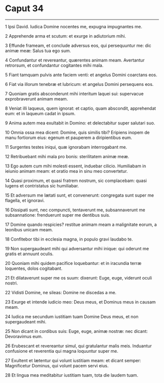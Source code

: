 # Caput 34

***

1 Ipsi David. Iudica Domine nocentes me, expugna impugnantes me.

2 Apprehende arma et scutum: et exurge in adiutorium mihi.

3 Effunde frameam, et conclude adversus eos, qui persequuntur me: dic animæ meæ: Salus tua ego sum.

4 Confundantur et revereantur, quærentes animam meam. Avertantur retrorsum, et confundantur cogitantes mihi mala.

5 Fiant tamquam pulvis ante faciem venti: et angelus Domini coarctans eos.

6 Fiat via illorum tenebræ et lubricum: et angelus Domini persequens eos.

7 Quoniam gratis absconderunt mihi interitum laquei sui: supervacue exprobraverunt animam meam.

8 Veniat illi laqueus, quem ignorat: et captio, quam abscondit, apprehendat eum: et in laqueum cadat in ipsum.

9 Anima autem mea exultabit in Domino: et delectabitur super salutari suo.

10 Omnia ossa mea dicent: Domine, quis similis tibi? Eripiens inopem de manu fortiorum eius: egenum et pauperem a diripientibus eum.

11 Surgentes testes iniqui, quæ ignorabam interrogabant me.

12 Retribuebant mihi mala pro bonis: sterilitatem animæ meæ.

13 Ego autem cum mihi molesti essent, induebar cilicio. Humiliabam in ieiunio animam meam: et oratio mea in sinu meo convertetur.

14 Quasi proximum, et quasi fratrem nostrum, sic complacebam: quasi lugens et contristatus sic humiliabar.

15 Et adversum me lætati sunt, et convenerunt: congregata sunt super me flagella, et ignoravi.

16 Dissipati sunt, nec compuncti, tentaverunt me, subsannaverunt me subsannatione: frenduerunt super me dentibus suis.

17 Domine quando respicies? restitue animam meam a malignitate eorum, a leonibus unicam meam.

18 Confitebor tibi in ecclesia magna, in populo gravi laudabo te.

19 Non supergaudeant mihi qui adversantur mihi inique: qui oderunt me gratis et annuunt oculis.

20 Quoniam mihi quidem pacifice loquebantur: et in iracundia terræ loquentes, dolos cogitabant.

21 Et dilataverunt super me os suum: dixerunt: Euge, euge, viderunt oculi nostri.

22 Vidisti Domine, ne sileas: Domine ne discedas a me.

23 Exurge et intende iudicio meo: Deus meus, et Dominus meus in causam meam.

24 Iudica me secundum iustitiam tuam Domine Deus meus, et non supergaudeant mihi.

25 Non dicant in cordibus suis: Euge, euge, animæ nostræ: nec dicant: Devoravimus eum.

26 Erubescant et revereantur simul, qui gratulantur malis meis. Induantur confusione et reverentia qui magna loquuntur super me.

27 Exultent et lætentur qui volunt iustitiam meam: et dicant semper: Magnificetur Dominus, qui volunt pacem servi eius.

28 Et lingua mea meditabitur iustitiam tuam, tota die laudem tuam.

